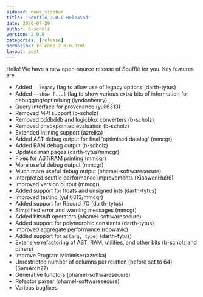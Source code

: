 ```yaml
---
sidebar: news_sidebar
title: 'Soufflé 2.0.0 Released'
date: 2020-07-29
author: b-scholz
version: 2.0.0
categories: [release]
permalink: release-2.0.0.html
layout: post
---
```

Hello! We have a new open-source release of Soufflé for you. Key features are

  * Added `--legacy` flag to allow use of legacy options (darth-tytus)
  * Added `--show [...]` flag to show various extra bits of information for
    debugging/optimising (lyndonhenry)
  * Query interface for provenance (yuli6313)
  * Removed MPI support (b-scholz)
  * Removed bddbddb and logicblox converters (b-scholz)
  * Removed checkpointed evaluation (b-scholz)
  * Extended inlining support (azreika)
  * Added AST debug output for final 'optimised datalog' (mmcgr)
  * Added RAM debug output (b-scholz)
  * Updated man pages (darth-tytus/mmcgr)
  * Fixes for AST/RAM printing (mmcgr)
  * More useful debug output (mmcgr)
  * Much more useful debug output (ohamel-softwaresecure)
  * Interpreted souffle performance improvements (XiaowenHu96)
  * Improved version output (mmcgr)
  * Added support for floats and unsigned ints (darth-tytus)
  * Improved testing (yuli6313/mmcgr)
  * Added support for Record I/O (darth-tytus)
  * Simplified error and warning messages (mmcgr)
  * Added bitshift operators (ohamel-softwaresecure)
  * Added support for polymorphic constants (darth-tytus)
  * Improved aggregate performance (rdowavic)
  * Added support for `as(arg, type)` (darth-tytus)
  * Extensive refactoring of AST, RAM, utilities, and other bits (b-scholz and
    others)
  * Improve Program Minimiser(azreika)
  * Unrestricted number of columns per relation (before set to 64) (SamArch27)
  * Generative functors (ohamel-softwaresecure)
  * Refactor parser (ohamel-softwaresecure)
  * Various bugfixes

